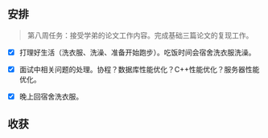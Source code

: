 ## 安排

> 第八周任务：接受学弟的论文工作内容。完成基础三篇论文的复现工作。

- [x] 打理好生活（洗衣服、洗澡、准备开始跑步）。吃饭时间会宿舍洗衣服洗澡。
- [x] 面试中相关问题的处理。协程？数据库性能优化？C++性能优化？服务器性能优化。
- [x] 晚上回宿舍洗衣服。


## 收获